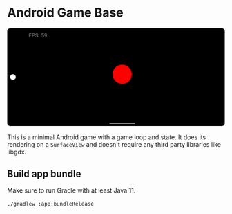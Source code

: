 # Android Game Base

![screenshot](screenshots/screenshot.png)

This is a minimal Android game with a game loop and state. It does its rendering on a
`SurfaceView` and doesn't require any third party libraries like libgdx.

## Build app bundle

Make sure to run Gradle with at least Java 11.

    ./gradlew :app:bundleRelease